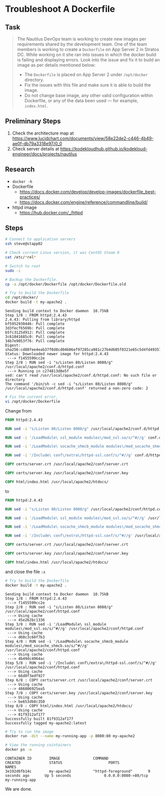 # Troubleshoot A Dockerfile

## Task

> The Nautilus DevOps team is working to create new images per requirements shared by the development team. One of the team members is working to create a `Dockerfile` on App Server 2 in Stratos DC. While working on it she ran into issues in which the docker build is failing and displaying errors. Look into the issue and fix it to build an image as per details mentioned below:
> * The `Dockerfile` is placed on App Server 2 under `/opt/docker` directory.
> * Fix the issues with this file and make sure it is able to build the image.
> * Do not change base image, any other valid configuration within Dockerfile, or any of the data been used — for example, `index.html`.


## Preliminary Steps

1. Check the architecture map at https://www.lucidchart.com/documents/view/58e22de2-c446-4b49-ae0f-db79a3318e97/0_0
2. Check server details at https://kodekloudhub.github.io/kodekloud-engineer/docs/projects/nautilus

## Research

* `docker -h`
* Dockerfile
  * https://docs.docker.com/develop/develop-images/dockerfile_best-practices/
  * https://docs.docker.com/engine/reference/commandline/build/
* httpd image
  * https://hub.docker.com/_/httpd

## Steps


```bash
# Connect to application servers
ssh steve@stapp02

# Check current Linux version, it was CentOS Steam 8
cat /etc/*rel*

# Switch to root
sudo -i

# Backup the Dockerfile.
cp -a /opt/docker/Dockerfile /opt/docker/Dockerfile.old

# Try to build the Dockerfile
cd /opt/docker/
docker build -t my-apache2 .
```

```
Sending build context to Docker daemon  10.75kB
Step 1/8 : FROM httpd:2.4.43
2.4.43: Pulling from library/httpd
bf5952930446: Pull complete 
3d3fecf6569b: Pull complete 
b5fc3125d912: Pull complete 
3c61041685c0: Pull complete 
34b7e9053f76: Pull complete 
Digest: sha256:cd88fee4eab37f0d8cd04b06ef97285ca981c27b4d685f0321e65c5d4fd49357
Status: Downloaded newer image for httpd:2.4.43
 ---> f1455599cc2e
Step 2/8 : RUN sed -i "s/Listen 80/Listen 8080/g" /usr/local/apache2/conf.d/httpd.conf
 ---> Running in c274813d8e5f
sed: can't read /usr/local/apache2/conf.d/httpd.conf: No such file or directory
The command '/bin/sh -c sed -i "s/Listen 80/Listen 8080/g" /usr/local/apache2/conf.d/httpd.conf' returned a non-zero code: 2
```


```bash
# Fix the current error.
vi /opt/docker/Dockerfile
```
Change from

```dockerfile
FROM httpd:2.4.43

RUN sed -i "s/Listen 80/Listen 8080/g" /usr/local/apache2/conf.d/httpd.conf

RUN sed -i '/LoadModule\ ssl_module modules\/mod_ssl.so/s/^#//g' conf.d/httpd.conf

RUN sed -i '/LoadModule\ socache_shmcb_module modules\/mod_socache_shmcb.so/s/^#//g' conf.d/httpd.conf

RUN sed -i '/Include\ conf\/extra\/httpd-ssl.conf/s/^#//g' conf.d/httpd.conf

COPY certs/server.crt /usr/local/apache2/conf/server.crt

COPY certs/server.key /usr/local/apache2/conf/server.key

COPY html/index.html /usr/local/apache2/htdocs/
```

to 

```dockerfile
FROM httpd:2.4.43

RUN sed -i "s/Listen 80/Listen 8080/g" /usr/local/apache2/conf/httpd.conf

RUN sed -i '/LoadModule\ ssl_module modules\/mod_ssl.so/s/^#//g' /usr/local/apache2/conf/httpd.conf

RUN sed -i '/LoadModule\ socache_shmcb_module modules\/mod_socache_shmcb.so/s/^#//g' /usr/local/apache2/conf/httpd.conf

RUN sed -i '/Include\ conf\/extra\/httpd-ssl.conf/s/^#//g' /usr/local/apache2/conf/httpd.conf

COPY certs/server.crt /usr/local/apache2/conf/server.crt

COPY certs/server.key /usr/local/apache2/conf/server.key

COPY html/index.html /usr/local/apache2/htdocs/
```

and close the file `:x`

```bash
# Try to build the Dockerfile
docker build -t my-apache2 .
```

```
Sending build context to Docker daemon  10.75kB
Step 1/8 : FROM httpd:2.4.43
 ---> f1455599cc2e
Step 2/8 : RUN sed -i "s/Listen 80/Listen 8080/g" /usr/local/apache2/conf/httpd.conf
 ---> Using cache
 ---> 45e262bc1336
Step 3/8 : RUN sed -i '/LoadModule\ ssl_module modules\/mod_ssl.so/s/^#//g' /usr/local/apache2/conf/httpd.conf
 ---> Using cache
 ---> d60c3c60f7b3
Step 4/8 : RUN sed -i '/LoadModule\ socache_shmcb_module modules\/mod_socache_shmcb.so/s/^#//g' /usr/local/apache2/conf/httpd.conf
 ---> Using cache
 ---> 4b49dc4964ac
Step 5/8 : RUN sed -i '/Include\ conf\/extra\/httpd-ssl.conf/s/^#//g' /usr/local/apache2/conf/httpd.conf
 ---> Using cache
 ---> 66d0f3edf927
Step 6/8 : COPY certs/server.crt /usr/local/apache2/conf/server.crt
 ---> Using cache
 ---> 486806925ea5
Step 7/8 : COPY certs/server.key /usr/local/apache2/conf/server.key
 ---> Using cache
 ---> be653db8c350
Step 8/8 : COPY html/index.html /usr/local/apache2/htdocs/
 ---> Using cache
 ---> 81f9312af177
Successfully built 81f9312af177
Successfully tagged my-apache2:latest
```

```bash
# Try to run the image
docker run -dit --name my-running-app -p 8080:80 my-apache2

# View the running cointainers
docker ps -a
```

```
CONTAINER ID        IMAGE               COMMAND                  CREATED             STATUS                     PORTS                  NAMES
3e192d6fb14c        my-apache2          "httpd-foreground"       9 seconds ago       Up 5 seconds               0.0.0.0:8080->80/tcp   my-running-app
```

We are done.
